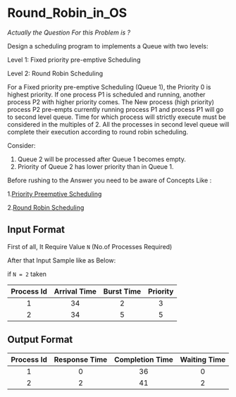# Round_Robin_in_OS
_Actually the Question For this Problem is ?_

Design a scheduling program to implements a Queue with two levels:

Level 1: Fixed priority pre-emptive Scheduling

Level 2: Round Robin Scheduling

For a Fixed priority pre-emptive Scheduling (Queue 1), the Priority 0 is highest priority. If one process P1 is scheduled and running, another process P2 with higher priority comes. The New process (high priority) process P2 pre-empts currently running process P1 and process P1 will go to second level queue. Time for which process will strictly execute must be considered in the multiples of 2.
All the processes in second level queue will complete their execution according to round robin scheduling.

Consider:

1. Queue 2 will be processed after Queue 1 becomes empty.
2.	Priority of Queue 2 has lower priority than in Queue 1.

Before rushing to the Answer you need to be aware of Concepts Like :

1.[Priority Preemptive Scheduling](https://en.wikipedia.org/wiki/Fixed-priority_pre-emptive_scheduling)

2.[Round Robin Scheduling](https://en.wikipedia.org/wiki/Round-robin_scheduling})

## Input Format

First of all, It Require Value `N` (No.of Processes Required)

After that Input Sample like as Below:

if `N = 2` taken

|Process Id |Arrival Time |Burst Time |Priority |
|:-------:|:------:|:------:|:------:|
|  1     |34|2|3|
|2|34|5|5|

## Output Format

|Process Id| Response Time |Completion Time| Waiting Time |
|:-------:|:------:|:------:|:------:|
|1|0|36|0|
|2|2|41|2|
